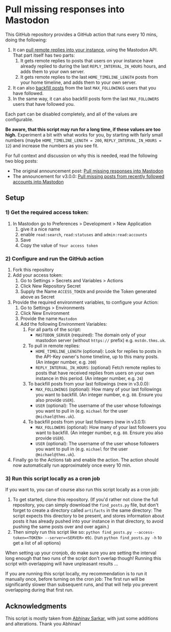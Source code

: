 # Pull missing responses into Mastodon

This GitHub repository provides a GitHub action that runs every 10 mins, doing the following:

1. It can [pull remote replies into your instance](https://blog.thms.uk/2023/03/pull-missing-responses-into-mastodon?utm_source=github), using the Mastodon API. That part itself has two parts:
   1. It gets remote replies to posts that users on your instance have already replied to during the last `REPLY_INTERVAL_IN_HOURS` hours, and adds them to your own server.
   2. It gets remote replies to the last `HOME_TIMELINE_LENGTH` posts from your home timeline, and adds them to your own server.
2. It can also [backfill posts](https://blog.thms.uk/2023/03/backfill-recently-followed-accounts?utm_source=github) from the last `MAX_FOLLOWINGS` users that you have followed.
3. In the same way, it can also backfill posts form the last `MAX_FOLLOWERS` users that have followed you.

Each part can be disabled completely, and all of the values are configurable.

**Be aware, that this script may run for a long time, if these values are too high.** Experiment a bit with what works for you, by starting with fairly small numbers (maybe `HOME_TIMELINE_LENGTH = 200`, `REPLY_INTERVAL_IN_HOURS = 12`) and increase the numbers as you see fit.

For full context and discussion on why this is needed, read the following two blog posts: 

- The original announcement post: [Pull missing responses into Mastodon](https://blog.thms.uk/2023/03/pull-missing-responses-into-mastodon?utm_source=github)
- The announcement for v3.0.0: [Pull missing posts from recently followed accounts into Mastodon](https://blog.thms.uk/2023/03/backfill-recently-followed-accounts?utm_source=github)

## Setup

### 1) Get the required access token:

1. In Mastodon go to Preferences > Development > New Application
   1. give it a nice name
   2. enable `read:search`, `read:statuses` and `admin:read:accounts `
   3. Save
   4. Copy the value of `Your access token`

### 2) Configure and run the GitHub action

1. Fork this repository
2. Add your access token:
   1.  Go to Settings > Secrets and Variables > Actions
   2.  Click New Repository Secret
   3.  Supply the Name `ACCESS_TOKEN` and provide the Token generated above as Secret
3. Provide the required environment variables, to configure your Action:
   1. Go to Settings > Environments
   2. Click New Environment
   3. Provide the name `Mastodon`
   4. Add the following Environment Variables:
      1. For all parts of the script:
         - `MASTODON_SERVER` (required): The domain only of your mastodon server (without `https://` prefix) e.g. `mstdn.thms.uk`. 
      2. To pull in remote replies:
         - `HOME_TIMELINE_LENGTH` (optional): Look for replies to posts in the API-Key owner's home timeline, up to this many posts. (An integer number, e.g. `200`)
         - `REPLY_INTERVAL_IN_HOURS`: (optional)  Fetch remote replies to posts that have received replies from users on your own instance in this period. (An integer number, e.g. `24`)
      3. To backfill posts from your last followings (new in v3.0.0):
         - `MAX_FOLLOWINGS` (optional): How many of your last followings you want to backfill. (An integer number, e.g. `80`. Ensure you also provide `USER`).
         - `USER` (optional): The username of the user whose followings you want to pull in (e.g. `michael` for the user `@michael@thms.uk`).
      4. To backfill posts from your last followers (new in v3.0.1):
         - `MAX_FOLLOWERS` (optional):  How many of your last followers you want to backfill. (An integer number, e.g. `80`. Ensure you also provide `USER`).
         - `USER` (optional): The username of the user whose followers you want to pull in (e.g. `michael` for the user `@michael@thms.uk`).
4. Finally go to the Actions tab and enable the action. The action should now automatically run approximately once every 10 min. 

### 3) Run this script locally as a cron job

If you want to, you can of course also run this script locally as a cron job:

1. To get started, clone this repository. (If you'd rather not clone the full repository, you can simply download the `find_posts.py` file, but don't forget to create a directory called `artifacts` in the same directory: The script expects this directory to be present, and stores information about posts it has already pushed into your instance in that directory, to avoid pushing the same posts over and over again.)
2. Then simply run this script like so: `python find_posts.py --access-token=<TOKEN> --server=<SERVER>` etc. (run `python find_posts.py -h` to get a list of all options)

When setting up your cronjob, do make sure you are setting the interval long enough that two runs of the script don't overlap though! Running this script with overlapping will have unpleasant results ...

If you are running this script locally, my recommendation is to run it manually once, before turning on the cron job: The first run will be significantly slower than subsequent runs, and that will help you prevent overlapping during that first run.

## Acknowledgments

This script is mostly taken from [Abhinav Sarkar](https://notes.abhinavsarkar.net/2023/mastodon-context), with just some additions and alterations. Thank you Abhinav!
